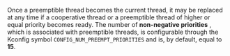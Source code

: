 Once a preemptible thread becomes the current thread, it may be replaced at any time if a cooperative thread or a preemptible thread of higher or equal priority becomes ready.
The number of **non-negative priorities** , which is associated with preemptible threads, is configurable through the Kconfig symbol `CONFIG_NUM_PREEMPT_PRIORITIES` and is, by default, equal to **15**.